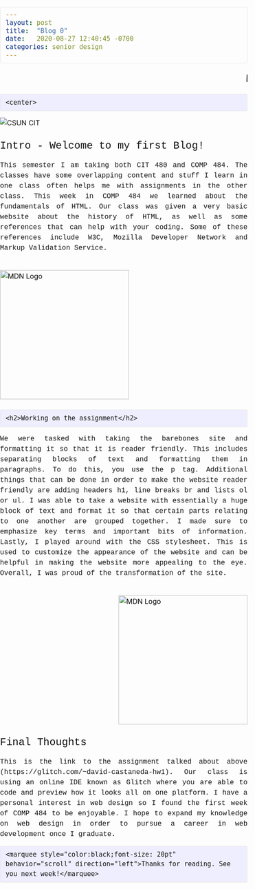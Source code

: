 ```yaml
---
layout: post
title:  "Blog 0"
date:   2020-08-27 12:40:45 -0700
categories: senior design
---
```


<html>



<style>
/** Reset some basic elements */
body, h1, h2, h3, h4, h5, h6, p, blockquote, pre, hr, dl, dd, ol, ul, figure { margin: 0; padding: 0; 
 }

/** Basic styling */
body { background-image: url("https://images.squarespace-cdn.com/content/v1/595db0b044024313332d1ef8/1556474281600-4IJ603AMV0F01P2PLV6Y/ke17ZwdGBToddI8pDm48kNiEM88mrzHRsd1mQ3bxVct7gQa3H78H3Y0txjaiv_0fDoOvxcdMmMKkDsyUqMSsMWxHk725yiiHCCLfrh8O1z4YTzHvnKhyp6Da-NYroOW3ZGjoBKy3azqku80C789l0s0XaMNjCqAzRibjnE_wBlkZ2axuMlPfqFLWy-3Tjp4nKScCHg1XF4aLsQJlo6oYbA/White+Marble2.jpg?format=2500w");
font: 400 16px/1.5 -apple-system, BlinkMacSystemFont, "Segoe UI", Roboto, Helvetica, Arial, sans-serif, "Apple Color Emoji", "Segoe UI Emoji", "Segoe UI Symbol"; color: #111; background-color: #white !important; -webkit-text-size-adjust: 100%; -webkit-font-feature-settings: "kern" 1; -moz-font-feature-settings: "kern" 1; -o-font-feature-settings: "kern" 1; font-feature-settings: "kern" 1; font-kerning: normal; display: flex; min-height: 100vh; flex-direction: column; }

/** Set `margin-bottom` to maintain vertical rhythm */
h1, h2, h3, h4, h5, h6, p, blockquote, pre, ul, ol, dl, figure, .highlight { margin-bottom: 15px; }

/** `main` element */
main { display: block; /* Default value of `display` of `main` element is 'inline' in IE 11. */ }

/** Images */
img { max-width: 100%; vertical-align: middle; }

/** Figures */
figure > img { display: block; }

figcaption { font-size: 14px; }

/** Lists */
ul, ol { margin-left: 30px; }

li > ul, li > ol { font-family:  "Courier New", Courier, monospace; margin-bottom: 0; }

/** Headings */
h1, h2, h3, h4, h5, h6 { font-weight: 400; font-family:  "Courier New", Courier, monospace; 
 }
p{
text-align: justify;
font-family:  "Courier New", Courier, monospace;
}
/** Links */
a { color: black; text-decoration: none; }

a:visited { color: black; }

a:hover { color: #b31a1b; text-decoration: underline; }

.social-media-list a:hover { text-decoration: none; }

.social-media-list a:hover .username { text-decoration: underline; }

/** Blockquotes */
blockquote { color: #828282; border-left: 4px solid #e8e8e8; padding-left: 15px; font-size: 18px; letter-spacing: -1px; font-style: italic; }

blockquote > :last-child { margin-bottom: 0; }

/** Code formatting */
pre, code { font-size: 15px; border: 1px solid #e8e8e8; border-radius: 3px; background-color: #eef; }

code { padding: 1px 5px; }

pre { padding: 8px 12px; overflow-x: auto; }

pre > code { border: 0; padding-right: 0; padding-left: 0; }

/** Wrapper */
.wrapper { max-width: -webkit-calc(800px - (30px * 2)); max-width: calc(800px - (30px * 2)); margin-right: auto; margin-left: auto; padding-right: 30px; padding-left: 30px; }

@media screen and (max-width: 800px) { .wrapper { max-width: -webkit-calc(800px - (30px)); max-width: calc(800px - (30px)); padding-right: 15px; padding-left: 15px; } }

/** Clearfix */
.footer-col-wrapper:after, .wrapper:after { content: ""; display: table; clear: both; }

/** Icons */
.svg-icon { width: 16px; height: 16px; display: inline-block; fill: black; padding-right: 5px; vertical-align: text-top; }

.social-media-list li + li { padding-top: 5px; }

/** Tables */
table { margin-bottom: 30px; width: 100%; text-align: left; color: #3f3f3f; border-collapse: collapse; border: 1px solid #e8e8e8; }

table tr:nth-child(even) { background-color: #f7f7f7; }

table th, table td { padding: 10px 15px; }

table th { background-color: #f0f0f0; border: 1px solid #dedede; border-bottom-color: #c9c9c9; }

table td { border: 1px solid #e8e8e8; }

/** Site header */
.site-header  {
    height: 150px;
    border-top: 5px solid #424242;
    border-bottom: 1px solid #e8e8e8;
    background-color: #1110;
    min-height: 55.95px;
    position: relative;
    background-size: contain;
    background-repeat: no-repeat;
    background-position: right;
    background-image: url("https://i.imgur.com/aAYC3PI.png");
}

.site-title { font-family:  "Courier New", Courier, monospace;  
 text-align: left; font-size: 26px; font-weight: 300; line-height: 54px; letter-spacing: -1px; margin-bottom: 0; float: left; }

.site-title, .site-title:visited { color: #424242; }

.site-nav { float: right; line-height: 54px; }

.site-nav .nav-trigger { display: none; }

.site-nav .menu-icon { display: none; }

.site-nav .page-link{
    color: #111;
    line-height: 1.5;
    margin: 40px;
    position: absoulute;
    top: -15px;
    right: -15px;
}

.site-nav .page-link:not(:last-child) { margin-right: 20px; }

@media screen and (max-width: 600px) { .site-nav { position: absolute; top: 9px; right: 15px; background-color: #fdfdfd; border: 1px solid #e8e8e8; border-radius: 5px; text-align: right; } .site-nav label[for="nav-trigger"] { display: block; float: right; width: 36px; height: 36px; z-index: 2; cursor: pointer; } .site-nav .menu-icon { display: block; float: right; width: 36px; height: 26px; line-height: 0; padding-top: 10px; text-align: center; } .site-nav .menu-icon > svg { fill: #424242; } .site-nav input ~ .trigger { clear: both; display: none; } .site-nav input:checked ~ .trigger { display: block; padding-bottom: 5px; } .site-nav .page-link { display: block; padding: 5px 10px; margin-left: 20px; } .site-nav .page-link:not(:last-child) { margin-right: 0; } }

/** Site footer */
.site-footer { border-top: 1px solid #e8e8e8; height: 1px; padding: 0/*30px 0;*/ }

.footer-heading { font-size: 18px; margin-bottom: 15px; }

.contact-list, .social-media-list { list-style: none; margin-left: 0; }

.footer-col-wrapper { font-size: 15px; color: #828282; margin-left: -15px; }

.footer-col { float: left; margin-bottom: 15px; padding-left: 15px; }

.footer-col-1 { width: -webkit-calc(35% - (30px / 2)); width: calc(35% - (30px / 2)); }

.footer-col-2 { width: -webkit-calc(20% - (30px / 2)); width: calc(20% - (30px / 2)); }

.footer-col-3 { width: -webkit-calc(45% - (30px / 2)); width: calc(45% - (30px / 2)); }

@media screen and (max-width: 800px) { .footer-col-1, .footer-col-2 { width: -webkit-calc(50% - (30px / 2)); width: calc(50% - (30px / 2)); } .footer-col-3 { width: -webkit-calc(100% - (30px / 2)); width: calc(100% - (30px / 2)); } }

@media screen and (max-width: 600px) { .footer-col { float: none; width: -webkit-calc(100% - (30px / 2)); width: calc(100% - (30px / 2)); } }

/** Page content */
.page-content { padding: 30px 0; flex: 1; }

.page-heading { font-size: 32px; }

.post-list-heading { font-size: 28px; }

.post-list { margin-left: 0; list-style: none; }

.post-list > li { margin-bottom: 30px; }

.post-meta { font-size: 14px; color: #828282; }

.post-link { display: block; font-size: 24px; }

/** Posts */
.post-header { margin-bottom: 30px; }

.post-title { font-size: 42px; letter-spacing: -1px; line-height: 1; }

@media screen and (max-width: 800px) { .post-title { font-size: 36px; } }

.post-content { margin-bottom: 30px; }

.post-content h2 { font-size: 32px; }

@media screen and (max-width: 800px) { .post-content h2 { font-size: 28px; } }

.post-content h3 { font-size: 26px; }

@media screen and (max-width: 800px) { .post-content h3 { font-size: 22px; } }

.post-content h4 { font-size: 20px; }

@media screen and (max-width: 800px) { .post-content h4 { font-size: 18px; } }

/** Syntax highlighting styles */
.highlight { background: #fff; }

.highlighter-rouge .highlight { background: #eef; }

.highlight .c { color: #998; font-style: italic; }

.highlight .err { color: #a61717; background-color: #e3d2d2; }

.highlight .k { font-weight: bold; }

.highlight .o { font-weight: bold; }

.highlight .cm { color: #998; font-style: italic; }

.highlight .cp { color: #999; font-weight: bold; }

.highlight .c1 { color: #998; font-style: italic; }

.highlight .cs { color: #999; font-weight: bold; font-style: italic; }

.highlight .gd { color: #000; background-color: #fdd; }

.highlight .gd .x { color: #000; background-color: #faa; }

.highlight .ge { font-style: italic; }

.highlight .gr { color: #a00; }

.highlight .gh { color: #999; }

.highlight .gi { color: #000; background-color: #dfd; }

.highlight .gi .x { color: #000; background-color: #afa; }

.highlight .go { color: #888; }

.highlight .gp { color: #555; }

.highlight .gs { font-weight: bold; }

.highlight .gu { color: #aaa; }

.highlight .gt { color: #a00; }

.highlight .kc { font-weight: bold; }

.highlight .kd { font-weight: bold; }

.highlight .kp { font-weight: bold; }

.highlight .kr { font-weight: bold; }

.highlight .kt { color: #458; font-weight: bold; }

.highlight .m { color: #099; }

.highlight .s { color: #d14; }

.highlight .na { color: #008080; }

.highlight .nb { color: #0086B3; }

.highlight .nc { color: #458; font-weight: bold; }

.highlight .no { color: #008080; }

.highlight .ni { color: #800080; }

.highlight .ne { color: #900; font-weight: bold; }

.highlight .nf { color: #900; font-weight: bold; }

.highlight .nn { color: #555; }

.highlight .nt { color: #000080; }

.highlight .nv { color: #008080; }

.highlight .ow { font-weight: bold; }

.highlight .w { color: #bbb; }

.highlight .mf { color: #099; }

.highlight .mh { color: #099; }

.highlight .mi { color: #099; }

.highlight .mo { color: #099; }

.highlight .sb { color: #d14; }

.highlight .sc { color: #d14; }

.highlight .sd { color: #d14; }

.highlight .s2 { color: #d14; }

.highlight .se { color: #d14; }

.highlight .sh { color: #d14; }

.highlight .si { color: #d14; }

.highlight .sx { color: #d14; }

.highlight .sr { color: #009926; }

.highlight .s1 { color: #d14; }

.highlight .ss { color: #990073; }

.highlight .bp { color: #999; }

.highlight .vc { color: #008080; }

.highlight .vg { color: #008080; }

.highlight .vi { color: #008080; }

.highlight .il { color: #099; }

/*# sourceMappingURL=main.css.map */

marquee{
font-family:  "Courier New", Courier, monospace;  
}
</style>

  <title>A Meaningful Page Title</title>
<body>

<marquee style="color:black;font-size: 20pt" behavior="scroll" direction="left"><i>Welcome to my blog site!</i></marquee>

    <center>
<img src="https://www.csun.edu/ua/2017logos/Seal-CSUN-Horizontal-186.png" alt="CSUN CIT" align="middle">
</center>

<br>
<h2>Intro - Welcome to my first Blog!</h2>
<p>This semester I am taking both CIT 480 and COMP 484. The classes have some overlapping content and stuff I learn in one class often helps me with assignments in the other class. This week in COMP 484 we learned about the fundamentals of HTML. Our class was given a very basic website about the history of HTML, as well as some references that can help with your coding. Some of these references include W3C, Mozilla Developer Network and Markup Validation Service.</p>
<br>
   

<a href="https://developer.mozilla.org/en-US/">
    <img src="https://www.mozillaphilippines.org/wp-content/uploads/2016/04/mdn-logo-dino-head.png" alt="MDN Logo" align="left" width="300" height="300">
</a>
    <br>
    
    <h2>Working on the assignment</h2>
<p>We were tasked with taking the barebones site and formatting it so that it is reader friendly. This includes separating blocks of text and formatting them in paragraphs. To do this, you use the p tag. Additional things that can be done in order to make the website reader friendly are adding headers h1, line breaks br and lists ol or ul. I was able to take a website with essentially a huge block of text and format it so that certain parts relating to one another are grouped together. I made sure to emphasize key terms and important bits of information. Lastly, I played around with the CSS stylesheet. This is used to customize the appearance of the website and can be helpful in making the website more appealing to the eye. Overall, I was proud of the transformation of the site.</p>
<br>
    
<a href="https://glitch.com/">    
     <img src="https://miro.medium.com/max/512/1*vZWl35P2WKk_GWnVQlI2iA.png" alt="MDN Logo" align="right" width="300" height="300">
</a>
    <br>
    <h2>Final Thoughts</h2>
<p>This is the link to the assignment talked about above (https://glitch.com/~david-castaneda-hw1). Our class is using an online IDE known as Glitch where you are able to code and preview how it looks all on one platform. I have a personal interest in web design so I found the first week of COMP 484 to be enjoyable. I hope to expand my knowledge on web design in order to pursue a career in web development once I graduate.

</p>
  
    <marquee style="color:black;font-size: 20pt" behavior="scroll" direction="left">Thanks for reading. See you next week!</marquee>


</body>
</html>

